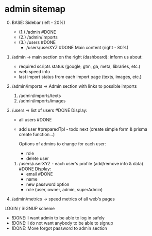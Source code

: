 # admin sitemap

0. BASE:
    Sidebar (left - 20%)
    - (1.) /admin           #DONE
    - (2.) /admin/imports   
    - (3.) /users           #DONE
        - /users/userXYZ    #DONE
    Main content (right - 80%)

1. /admin -> main section on the right (dashboard): inform us about:
    - required scripts status (google, gtm, ga, meta, libraries, etc.)
    - web speed info
    - last import status from each import page (texts, images, etc.)

2. /admin/imports -> Admin section with links to possible imports
    1. /admin/imports/texts
    2. /admin/imports/images

3. /users -> list of users      #DONE
    Display:
    - all users                 #DONE
    - add user                 #preparedTpl - todo next (create simple form & prisma create function...)
    
        Options of admins to change for each user:
        - role
        - delete user

    1. /users/userXYZ - each user's profile (add/remove info & data)       #DONE
        Display:
        - email                                                            #DONE
        - name
        - new password option
        - role (user, owner, admin, superAdmin)

4. /admin/metrics -> speed metrics of all web's pages






LOGIN / SIGNUP scheme

- !DONE: I want admin to be able to log in safely
- !DONE: I do not want anybody to be able to signup
- !DONE: Move forgot password to admin section